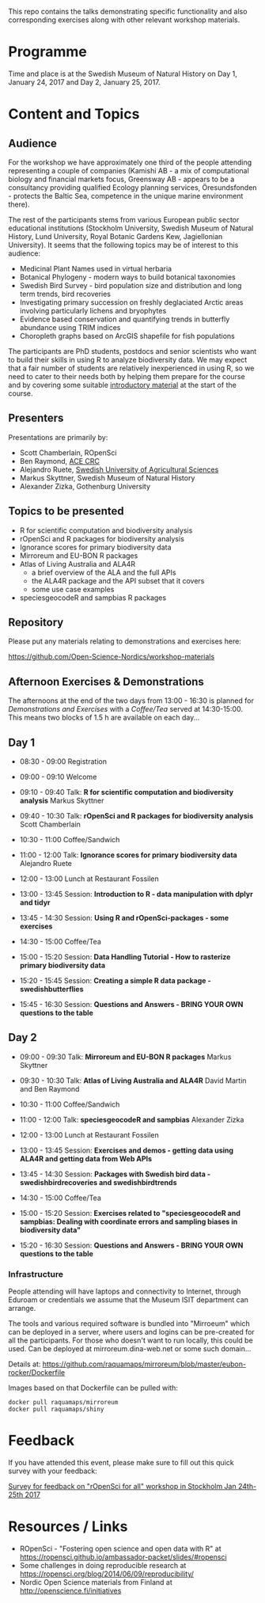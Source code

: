 This repo contains the talks demonstrating specific functionality and also corresponding exercises along with other relevant workshop materials.

# Programme

Time and place is at the Swedish Museum of Natural History on Day 1, January 24, 2017 and Day 2, January 25, 2017.

# Content and Topics

## Audience

For the workshop we have approximately one third of the people attending representing a couple of companies (Kamishi AB - a mix of computational biology and financial markets focus, Greensway AB - appears to be a consultancy providing qualified Ecology planning services, Öresundsfonden - protects the Baltic Sea, competence in the unique marine environment there).

The rest of the participants stems from various European public sector educational institutions (Stockholm University, Swedish Museum of Natural History, Lund University, Royal Botanic Gardens Kew, Jagiellonian University). It seems that the following topics may be of interest to this audience:

- Medicinal Plant Names used in virtual herbaria
- Botanical Phylogeny - modern ways to build botanical taxonomies
- Swedish Bird Survey - bird population size and distribution and long term trends, bird recoveries
- Investigating primary succession on freshly deglaciated Arctic areas involving particularly lichens and bryophytes
- Evidence based conservation and quantifying trends in butterfly abundance using TRIM indices 
- Choropleth graphs based on ArcGIS shapefile for fish populations 

The participants are PhD students, postdocs and senior scientists who want to build their skills in using R to analyze biodiversity data. We may expect that a fair number of students are relatively inexperienced in using R, so we need to cater to their needs both by helping them prepare for the course and by covering some suitable [introductory material](introduction) at the start of the course. 

## Presenters

Presentations are primarily by:

- Scott Chamberlain, ROpenSci
- Ben Raymond, [ACE CRC](http://acecrc.org.au/)
- Alejandro Ruete, [Swedish University of Agricultural Sciences](http://www.slu.se/en/)
- Markus Skyttner, Swedish Museum of Natural History
- Alexander Zizka, Gothenburg University

## Topics to be presented

- R for scientific computation and biodiversity analysis
- rOpenSci and R packages for biodiversity analysis
- Ignorance scores for primary biodiversity data
- Mirroreum and EU-BON R packages
- Atlas of Living Australia and ALA4R
	- a brief overview of the ALA and the full APIs
	- the ALA4R package and the API subset that it covers
	- some use case examples
- speciesgeocodeR and sampbias R packages

## Repository

Please put any materials relating to demonstrations and exercises here:

https://github.com/Open-Science-Nordics/workshop-materials

## Afternoon Exercises & Demonstrations

The afternoons at the end of the two days from 13:00 - 16:30 is planned for *Demonstrations and Exercises* with a *Coffee/Tea* served at 14:30-15:00. This means two blocks of 1.5 h are available on each day...

## Day 1

- 08:30 - 09:00 Registration
- 09:00 - 09:10 Welcome
- 09:10 - 09:40 Talk: **R for scientific computation and biodiversity analysis** Markus Skyttner
- 09:40 - 10:30 Talk: **rOpenSci and R packages for biodiversity analysis** Scott Chamberlain
- 10:30 - 11:00 Coffee/Sandwich
- 11:00 - 12:00 Talk: **Ignorance scores for primary biodiversity data** Alejandro Ruete

- 12:00 - 13:00 Lunch at Restaurant Fossilen

- 13:00 - 13:45 Session: **Introduction to R - data manipulation with dplyr and tidyr**
- 13:45 - 14:30 Session: **Using R and rOpenSci-packages - some exercises**
- 14:30 - 15:00 Coffee/Tea
- 15:00 - 15:20 Session: **Data Handling Tutorial - How to rasterize primary biodiversity data**
- 15:20 - 15:45 Session: **Creating a simple R data package - swedishbutterflies**
- 15:45 - 16:30 Session: **Questions and Answers - BRING YOUR OWN questions to the table**

## Day 2

- 09:00 - 09:30 Talk: **Mirroreum and EU-BON R packages** Markus Skyttner
- 09:30 - 10:30 Talk: **Atlas of Living Australia and ALA4R** David Martin and Ben Raymond
- 10:30 - 11:00 Coffee/Sandwich
- 11:00 - 12:00 Talk: **speciesgeocodeR and sampbias** Alexander Zizka

- 12:00 - 13:00 Lunch at Restaurant Fossilen

- 13:00 - 13:45 Session: **Exercises and demos - getting data using ALA4R and getting data from Web APIs**
- 13:45 - 14:30 Session: **Packages with Swedish bird data - swedishbirdrecoveries and swedishbirdtrends**
- 14:30 - 15:00 Coffee/Tea
- 15:00 - 15:20 Session: **Exercises related to "speciesgeocodeR and sampbias: Dealing with coordinate errors and sampling biases in biodiversity data"**
- 15:20 - 16:30 Session: **Questions and Answers - BRING YOUR OWN questions to the table**
 
### Infrastructure

People attending will have laptops and connectivity to Internet, through Eduroam or credentials we assume that the Museum ISIT department can arrange. 

The tools and various required software is bundled into "Mirroeum" which can be deployed in a server, where users and logins can be pre-created for all the participants. For those who doesn't want to run locally, this could be used. Can be deployed at mirroreum.dina-web.net or some such domain...

Details at: https://github.com/raquamaps/mirroreum/blob/master/eubon-rocker/Dockerfile

Images based on that Dockerfile can be pulled with:

	docker pull raquamaps/mirroreum
	docker pull raquamaps/shiny

# Feedback 

If you have attended this event, please make sure to fill out this quick survey with your feedback:

[Survey for feedback on "rOpenSci for all" workshop in Stockholm Jan 24th-25th 2017](https://www.surveymonkey.com/r/DV35GBX)

# Resources / Links

- ROpenSci - "Fostering open science and open data with R" at https://ropensci.github.io/ambassador-packet/slides/#ropensci
- Some challenges in doing reproducible research at https://ropensci.org/blog/2014/06/09/reproducibility/
- Nordic Open Science materials from Finland at http://openscience.fi/initiatives
